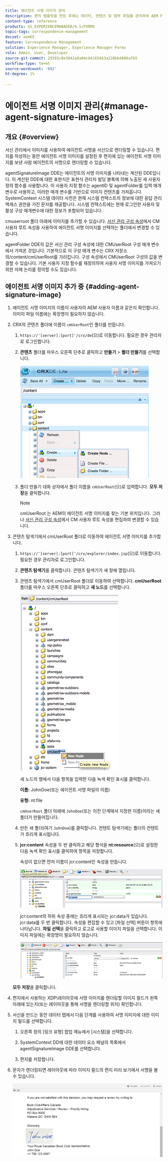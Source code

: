 ```yaml
---
title: 에이전트 서명 이미지 관리
description: 편지 템플릿을 만든 후에는 데이터, 컨텐츠 및 첨부 파일을 관리하여 AEM Forms에서 서신을 만드는 데 사용할 수 있습니다.
content-type: reference
products: SG_EXPERIENCEMANAGER/6.5/FORMS
topic-tags: correspondence-management
docset: aem65
feature: Correspondence Management
solution: Experience Manager, Experience Manager Forms
role: Admin, User, Developer
source-git-commit: 29391c8e3042a8a04c64165663a228bb4886afb5
workflow-type: tm+mt
source-wordcount: '692'
ht-degree: 1%

---
```


# 에이전트 서명 이미지 관리{#manage-agent-signature-images}

## 개요 {#overview}

서신 관리에서 이미지를 사용하여 에이전트 서명을 서신으로 렌더링할 수 있습니다. 편지를 작성하는 동안 에이전트 서명 이미지를 설정한 후 편지에 있는 에이전트 서명 이미지를 보낸 사람 에이전트의 서명으로 렌더링할 수 있습니다.

agentSignatureImage DDE는 에이전트의 서명 이미지를 나타내는 계산된 DDE입니다. 이 계산된 DDE에 대한 표현식은 표현식 관리자 빌딩 블록에 의해 노출된 새 사용자 정의 함수를 사용합니다. 이 사용자 지정 함수는 agentID 및 agentFolder를 입력 매개 변수로 사용하고, 이러한 매개 변수를 기반으로 이미지 컨텐츠를 가져옵니다. SystemContext 시스템 데이터 사전은 현재 시스템 컨텍스트의 정보에 대한 응답 관리 액세스 권한을 가진 문자를 제공합니다. 시스템 컨텍스트에는 현재 로그인한 사용자 및 활성 구성 매개변수에 대한 정보가 포함되어 있습니다.

cmuserroot 폴더 아래에 이미지를 추가할 수 있습니다. [서신 관리 구성 속성](/help/forms/using/cm-configuration-properties.md)에서 CM 사용자 루트 속성을 사용하여 에이전트 서명 이미지를 선택하는 폴더에서 변경할 수 있습니다.

agentFolder DDE의 값은 서신 관리 구성 속성에 대한 CMUserRoot 구성 매개 변수에서 가져온 것입니다. 기본적으로 이 구성 매개 변수는 CRX 저장소의/content/cmUserRoot를 가리킵니다. 구성 속성에서 CMUserRoot 구성의 값을 변경할 수 있습니다.
기본 사용자 지정 함수를 재정의하여 사용자 서명 이미지를 가져오기 위한 자체 논리를 정의할 수도 있습니다.

## 에이전트 서명 이미지 추가 중 {#adding-agent-signature-image}

1. 에이전트 서명 이미지의 이름이 사용자의 AEM 사용자 이름과 같은지 확인합니다. 이미지 파일 이름에는 확장명이 필요하지 않습니다.
1. CRX의 콘텐츠 폴더에 이름이 `cmUserRoot`인 폴더를 만듭니다.

   1. `https://'[server]:[port]'/crx/de`(으)로 이동합니다. 필요한 경우 관리자로 로그인합니다.

   1. **콘텐츠** 폴더를 마우스 오른쪽 단추로 클릭하고 **만들기** > **폴더 만들기**&#x200B;를 선택합니다.

      ![폴더 만들기](assets/1_createnode_cmuserroot.png)

   1. 폴더 만들기 대화 상자에서 폴더 이름을 `cmUserRoot`(으)로 입력합니다. **모두 저장**&#x200B;을 클릭합니다.

      >[!NOTE]
      >
      >cmUserRoot 는 AEM이 에이전트 서명 이미지를 찾는 기본 위치입니다. 그러나 [서신 관리 구성 속성](/help/forms/using/cm-configuration-properties.md)에서 CM 사용자 루트 속성을 편집하여 변경할 수 있습니다.

1. 콘텐츠 탐색기에서 cmUserRoot 폴더로 이동하여 에이전트 서명 이미지를 추가합니다.

   1. `https://'[server]:[port]'/crx/explorer/index.jsp`(으)로 이동합니다. 필요한 경우 관리자로 로그인합니다.
   1. **콘텐츠 탐색기**&#x200B;를 클릭합니다. 콘텐츠 탐색기가 새 창에 열립니다.
   1. 콘텐츠 탐색기에서 cmUserRoot 폴더로 이동하여 선택합니다. **cmUserRoot** 폴더를 마우스 오른쪽 단추로 클릭하고 **새 노드**&#x200B;를 선택합니다.

      ![cmUserRoot의 새 노드](assets/2_cmuserroot_newnode.png)

      새 노드의 행에서 다음 항목을 입력한 다음 녹색 확인 표시를 클릭합니다.

      **이름:** JohnDoe(또는 에이전트 서명 파일의 이름)

      **유형:** nt:file

      `cmUserRoot` 폴더 아래에 `JohnDoe`(또는 이전 단계에서 지정한 이름)이라는 새 폴더가 만들어집니다.

   1. 만든 새 폴더(여기 `JohnDoe`)를 클릭합니다. 컨텐트 탐색기에는 폴더의 컨텐트가 흐리게 표시됩니다.

   1. **jcr:content** 속성을 두 번 클릭하고 해당 형식을 **nt:resource**(으)로 설정한 다음 녹색 확인 표시를 클릭하여 항목을 저장합니다.

      속성이 없으면 먼저 이름이 jcr:content인 속성을 만듭니다.

      ![jcr:content 속성](assets/3_jcrcontentntresource.png)

      jcr:content의 하위 속성 중에는 흐리게 표시되는 jcr:data가 있습니다. jcr:data를 두 번 클릭합니다. 속성을 편집할 수 있고 [파일 선택] 버튼이 항목에 나타납니다. **파일 선택**&#x200B;을 클릭하고 로고로 사용할 이미지 파일을 선택합니다. 이미지 파일에는 확장명이 필요하지 않습니다.

      ![JCR 데이터](assets/5_jcrdata.png)

   **모두 저장**&#x200B;을 클릭합니다.

1. 편지에서 사용하는 XDP\레이아웃에 서명 이미지를 렌더링할 이미지 필드가 왼쪽 아래에 있는지(또는 레이아웃을 통해 서명을 렌더링할 위치) 확인합니다.
1. 서신을 만드는 동안 데이터 탭에서 다음 단계를 사용하여 서명 이미지에 대한 이미지 필드를 선택합니다.

   1. 오른쪽 창의 [링크 유형] 팝업 메뉴에서 [시스템]을 선택합니다.

   1. SystemContext DD에 대한 데이터 요소 패널의 목록에서 agentSignatureImage DDE를 선택합니다.

   1. 편지를 저장합니다.

1. 문자가 렌더링되면 레이아웃에 따라 이미지 필드의 편지 미리 보기에서 서명을 볼 수 있습니다.

   ![편지에 있는 에이전트 서명 이미지](assets/letterwithsignature.png)
